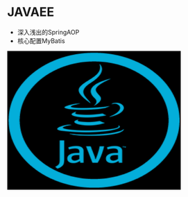 
# JAVAEE
  - 深入浅出的SpringAOP
  - 核心配置MyBatis
 <img src=https://github.com/fuxiaoyangAlex/JavaEE/blob/master/2.jpg width="400" height="320">
